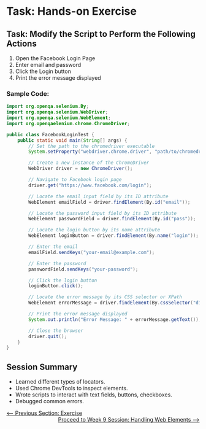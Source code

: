 # Task: Hands-on Exercise

## Task: Modify the Script to Perform the Following Actions

1. Open the Facebook Login Page
2. Enter email and password
3. Click the Login button
4. Print the error message displayed

### Sample Code:

```java
import org.openqa.selenium.By;
import org.openqa.selenium.WebDriver;
import org.openqa.selenium.WebElement;
import org.openqaelenium.chrome.ChromeDriver;

public class FacebookLoginTest {
    public static void main(String[] args) {
        // Set the path to the chromedriver executable
        System.setProperty("webdriver.chrome.driver", "path/to/chromedriver");

        // Create a new instance of the ChromeDriver
        WebDriver driver = new ChromeDriver();

        // Navigate to Facebook login page
        driver.get("https://www.facebook.com/login");

        // Locate the email input field by its ID attribute
        WebElement emailField = driver.findElement(By.id("email"));

        // Locate the password input field by its ID attribute
        WebElement passwordField = driver.findElement(By.id("pass"));

        // Locate the login button by its name attribute
        WebElement loginButton = driver.findElement(By.name("login"));

        // Enter the email
        emailField.sendKeys("your-email@example.com");

        // Enter the password
        passwordField.sendKeys("your-password");

        // Click the login button
        loginButton.click();

        // Locate the error message by its CSS selector or XPath
        WebElement errorMessage = driver.findElement(By.cssSelector("div._9ay7"));

        // Print the error message displayed
        System.out.println("Error Message: " + errorMessage.getText());

        // Close the browser
        driver.quit();
    }
}
```

## Session Summary
- Learned different types of locators.
- Used Chrome DevTools to inspect elements.
- Wrote scripts to interact with text fields, buttons, checkboxes.
- Debugged common errors.

<div style="width: 100%">
<a href='exercise.md'><-- Previous Section: Exercise</a>
<div align="right"><a href='../9-handling-web-elements/index.md'> Proceed to Week 9 Session: Handling Web Elements --></a></div>
</div>
